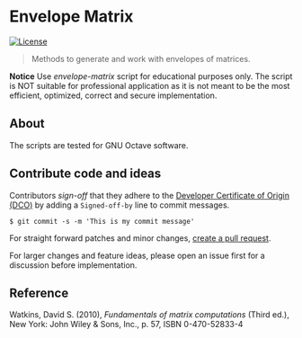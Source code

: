 # Envelope Matrix
[![License](https://img.shields.io/github/license/guimspace/envelope-matrix)](https://github.com/guimspace/envelope-matrix/blob/main/LICENSE)

> Methods to generate and work with envelopes of matrices.

**Notice** Use _envelope-matrix_ script for educational purposes only. The script is NOT suitable for professional application as it is not meant to be the most efficient, optimized, correct and secure implementation.


## About

The scripts are tested for GNU Octave software.


## Contribute code and ideas

Contributors *sign-off* that they adhere to the [Developer Certificate of Origin (DCO)](https://developercertificate.org/) by adding a `Signed-off-by` line to commit messages.

```
$ git commit -s -m 'This is my commit message'
```

For straight forward patches and minor changes, [create a pull request](https://help.github.com/en/articles/creating-a-pull-request).

For larger changes and feature ideas, please open an issue first for a discussion before implementation.


## Reference
Watkins, David S. (2010), _Fundamentals of matrix computations_ (Third ed.), New York: John Wiley & Sons, Inc., p. 57, ISBN 0-470-52833-4
